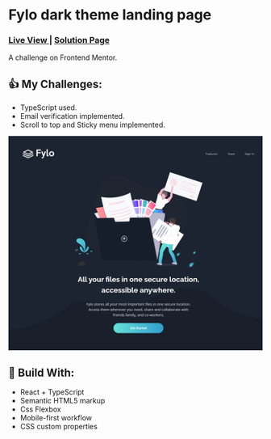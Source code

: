 <h1>Fylo dark theme landing page</h1>
<div>
  <h3>
    <a href="https://splendid-bubblegum-c5c20d.netlify.app/"> Live View </a>
    <span> | </span>
    <a href="https://www.frontendmentor.io/solutions/pod-request-access-landing-with-typescript-qcPu9sxdb3"> Solution Page </a>
  </h3>
</div>
<div>
  A challenge on Frontend Mentor.
</div>

## 👍 My Challenges:

- TypeScript used.
- Email verification implemented.
- Scroll to top and Sticky menu implemented.

![](./public/screenshot.jpg)

## 🎉 Build With:

- React + TypeScript
- Semantic HTML5 markup
- Css Flexbox
- Mobile-first workflow
- CSS custom properties

